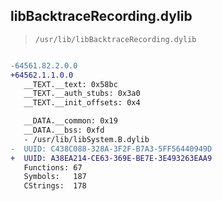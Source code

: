 ## libBacktraceRecording.dylib

> `/usr/lib/libBacktraceRecording.dylib`

```diff

-64561.82.2.0.0
+64562.1.1.0.0
   __TEXT.__text: 0x58bc
   __TEXT.__auth_stubs: 0x3a0
   __TEXT.__init_offsets: 0x4

   __DATA.__common: 0x19
   __DATA.__bss: 0xfd
   - /usr/lib/libSystem.B.dylib
-  UUID: C438C088-328A-3F2F-B7A3-5FF56440949D
+  UUID: A38EA214-CE63-369E-BE7E-3E493263EAA9
   Functions: 67
   Symbols:   187
   CStrings:  178

```
